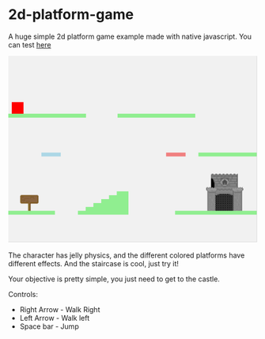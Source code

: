 # 2d-platform-game
A huge simple 2d platform game example made with native javascript.
You can test [here](https://firespindash.github.io/2d-platform-game/) 

![Screenshot](game-screenshot.png)

The character has jelly physics, and the different colored platforms have different effects.
And the staircase is cool, just try it!

Your objective is pretty simple, you just need to get to the castle.

Controls:

* Right Arrow - Walk Right
* Left Arrow - Walk left
* Space bar - Jump
